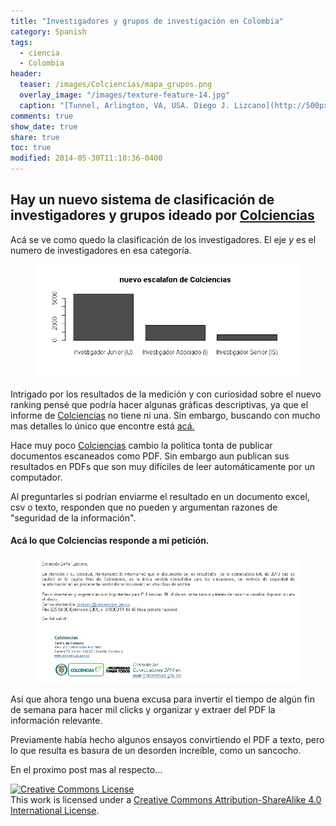 ```yaml
---
title: "Investigadores y grupos de investigación en Colombia"
category: Spanish
tags:
  - ciencia
  - Colombia
header:
  teaser: /images/Colciencias/mapa_grupos.png
  overlay_image: "/images/texture-feature-14.jpg"
  caption: "[Tunnel, Arlington, VA, USA. Diego J. Lizcano](http://500px.com/dlizcano)"
comments: true
show_date: true
share: true
toc: true
modified: 2014-05-30T11:10:36-0400
---
```


## Hay un nuevo sistema de clasificación de investigadores y grupos ideado por [Colciencias](http://www.colciencias.gov.co)  

Acá se ve como quedo la clasificación de los investigadores. El eje _y_ es el numero de investigadores en esa categoría.

<figure>
	<img src="/images/Colciencias/calif_investigadores.png">
</figure>

Intrigado por los resultados de la medición y con curiosidad sobre el nuevo ranking pensé que podría hacer algunas gráficas descriptivas, ya que el informe de [Colciencias](http://www.colciencias.gov.co) no tiene ni una. Sin embargo, buscando con mucho mas detalles lo único que encontre está [acá.](http://www.colciencias.gov.co/articulos/medici-n-de-grupos-de-investigaci-n-desarrollo-tecnol-gico-yo-innovaci-n-y-recocimiento-de)

Hace muy poco [Colciencias](http://www.colciencias.gov.co) cambio la politica tonta de publicar documentos escaneados como PDF. Sin embargo aun publican sus resultados en PDFs que son muy difíciles de leer automáticamente por un computador. 

Al preguntarles si podrían enviarme el resultado en un documento excel, csv o texto, responden que no pueden y argumentan razones de "seguridad de la información".

#### Acá lo que Colciencias responde a mi petición.	              
<figure>
	<img src="/images/Colciencias/petition.jpg">
</figure>

Así que ahora tengo una buena excusa para invertir el tiempo de algún fin de semana para hacer mil clicks y organizar y extraer del PDF la información relevante. 

Previamente había hecho algunos ensayos convirtiendo el PDF a texto, pero lo que resulta es basura de un desorden increíble, como un sancocho.

En el proximo post mas al respecto...


<a rel="license" href="http://creativecommons.org/licenses/by-sa/4.0/"><img alt="Creative Commons License" style="border-width:0" src="http://i.creativecommons.org/l/by-sa/4.0/88x31.png" /></a><br />This work is licensed under a <a rel="license" href="http://creativecommons.org/licenses/by-sa/4.0/">Creative Commons Attribution-ShareAlike 4.0 International License</a>.